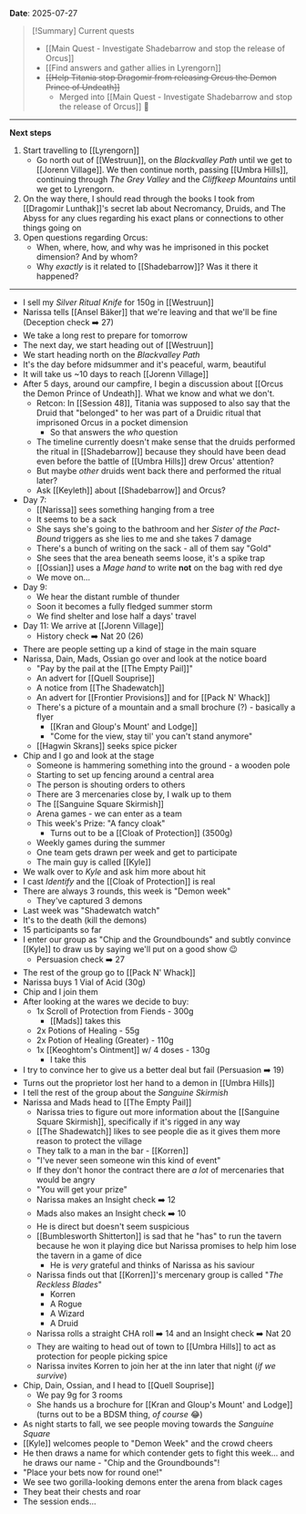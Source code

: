 **Date**: 2025-07-27

> [!Summary] Current quests
> - [[Main Quest - Investigate Shadebarrow and stop the release of Orcus]]
> - [[Find answers and gather allies in Lyrengorn]]
> - ~~[[Help Titania stop Dragomir from releasing Orcus the Demon Prince of Undeath]]~~
> 	- Merged into [[Main Quest - Investigate Shadebarrow and stop the release of Orcus]] 🔀

---
**Next steps**
1. Start travelling to [[Lyrengorn]]
	- Go north out of [[Westruun]], on the *Blackvalley Path* until we get to [[Jorenn Village]]. We then continue north, passing [[Umbra Hills]], continuing through *The Grey Valley* and the *Cliffkeep Mountains* until we get to Lyrengorn.
2. On the way there, I should read through the books I took from [[Dragomir Lunthak]]'s secret lab about Necromancy, Druids, and The Abyss for any clues regarding his exact plans or connections to other things going on
3. Open questions regarding Orcus:
	- When, where, how, and why was he imprisoned in this pocket dimension? And by whom?
	- Why *exactly* is it related to [[Shadebarrow]]? Was it there it happened?
---
- I sell my *Silver Ritual Knife* for 150g in [[Westruun]]
- Narissa tells [[Ansel Bäker]] that we're leaving and that we'll be fine (Deception check ➡️ 27)
- We take a long rest to prepare for tomorrow
- The next day, we start heading out of [[Westruun]]
- We start heading north on the *Blackvalley Path*
- It's the day before midsummer and it's peaceful, warm, beautiful
- It will take us ~10 days to reach [[Jorenn Village]]
- After 5 days, around our campfire, I begin a discussion about [[Orcus the Demon Prince of Undeath]]. What we know and what we don't.
	- Retcon: In [[Session 48]], Titania was supposed to also say that the Druid that "belonged" to her was part of a Druidic ritual that imprisoned Orcus in a pocket dimension
		- So that answers the *who* question
	- The timeline currently doesn't make sense that the druids performed the ritual in [[Shadebarrow]] because they should have been dead even before the battle of [[Umbra Hills]] drew Orcus' attention? 
	- But maybe *other* druids went back there and performed the ritual later?
	- Ask [[Keyleth]] about [[Shadebarrow]] and Orcus?
- Day 7:
	- [[Narissa]] sees something hanging from a tree
	- It seems to be a sack
	- She says she's going to the bathroom and her *Sister of the Pact-Bound* triggers as she lies to me and she takes 7 damage
	- There's a bunch of writing on the sack - all of them say "Gold"
	- She sees that the area beneath seems loose, it's a spike trap
	- [[Ossian]] uses a *Mage hand* to write **not** on the bag with red dye
	- We move on...
- Day 9:
	- We hear the distant rumble of thunder
	- Soon it becomes a fully fledged summer storm
	- We find shelter and lose half a days' travel
- Day 11: We arrive at [[Jorenn Village]]
	- History check ➡️ Nat 20 (26)
- There are people setting up a kind of stage in the main square
- Narissa, Dain, Mads, Ossian go over and look at the notice board
	- "Pay by the pail at the [[The Empty Pail]]"
	- An advert for [[Quell Souprise]]
	- A notice from [[The Shadewatch]]
	- An advert for [[Frontier Provisions]] and for [[Pack N' Whack]]
	- There's a picture of a mountain and a small brochure (?) - basically a flyer
		- [[Kran and Gloup's Mount' and Lodge]]
		- "Come for the view, stay til' you can't stand anymore"
	- [[Hagwin Skrans]] seeks spice picker
- Chip and I go and look at the stage
	- Someone is hammering something into the ground - a wooden pole
	- Starting to set up fencing around a central area
	- The person is shouting orders to others
	- There are 3 mercenaries close by, I walk up to them
	- The [[Sanguine Square Skirmish]]
	- Arena games - we can enter as a team
	- This week's Prize: "A fancy cloak"
		- Turns out to be a [[Cloak of Protection]] (3500g)
	- Weekly games during the summer
	- One team gets drawn per week and get to participate
	- The main guy is called [[Kyle]]
- We walk over to *Kyle* and ask him more about hit
- I cast *Identify* and the [[Cloak of Protection]] is real
- There are always 3 rounds, this week is "Demon week"
	- They've captured 3 demons
- Last week was "Shadewatch watch"
- It's to the death (kill the demons)
- 15 participants so far
- I enter our group as "Chip and the Groundbounds" and subtly convince [[Kyle]] to draw us by saying we'll put on a good show 😉
	- Persuasion check ➡️ 27
- The rest of the group go to [[Pack N' Whack]]
- Narissa buys 1 Vial of Acid (30g)
- Chip and I join them
- After looking at the wares we decide to buy:
	- 1x Scroll of Protection from Fiends - 300g
		- [[Mads]] takes this
	- 2x Potions of Healing - 55g
	- 2x Potion of Healing (Greater) - 110g
	- 1x [[Keoghtom's Ointment]] w/ 4 doses - 130g
		- I take this
- I try to convince her to give us a better deal but fail (Persuasion ➡️ 19)
- Turns out the proprietor lost her hand to a demon in [[Umbra Hills]]
- I tell the rest of the group about the *Sanguine Skirmish*
- Narissa and Mads head to [[The Empty Pail]]
	- Narissa tries to figure out more information about the [[Sanguine Square Skirmish]], specifically if it's rigged in any way
	- [[The Shadewatch]] likes to see people die as it gives them more reason to protect the village
	- They talk to a man in the bar - [[Korren]]
	- "I've never seen someone win this kind of event"
	- If they don't honor the contract there are *a lot* of mercenaries that would be angry
	- "You will get your prize"
	- Narissa makes an Insight check ➡️ 12
	- Mads also makes an Insight check ➡️ 10
	- He is direct but doesn't seem suspicious
	- [[Bumblesworth Shitterton]] is sad that he "has" to run the tavern because he won it playing dice but Narissa promises to help him lose the tavern in a game of dice
		- He is *very* grateful and thinks of Narissa as his saviour
	- Narissa finds out that [[Korren]]'s mercenary group is called "*The Reckless Blades*"
		- Korren
		- A Rogue
		- A Wizard
		- A Druid
	- Narissa rolls a straight CHA roll ➡️ 14 and an Insight check ➡️ Nat 20
	- They are waiting to head out of town to [[Umbra Hills]] to act as protection for people picking spice
	- Narissa invites Korren to join her at the inn later that night (*if we survive*)
- Chip, Dain, Ossian, and I head to [[Quell Souprise]]
	- We pay 9g for 3 rooms
	- She hands us a brochure for [[Kran and Gloup's Mount' and Lodge]] (turns out to be a BDSM thing, *of course* 😂)
- As night starts to fall, we see people moving towards the *Sanguine Square*
- [[Kyle]] welcomes people to "Demon Week" and the crowd cheers
- He then draws a name for which contender gets to fight this week... and he draws our name - "Chip and the Groundbounds"!
- "Place your bets now for round one!"
- We see two gorilla-looking demons enter the arena from black cages
- They beat their chests and roar
- The session ends...